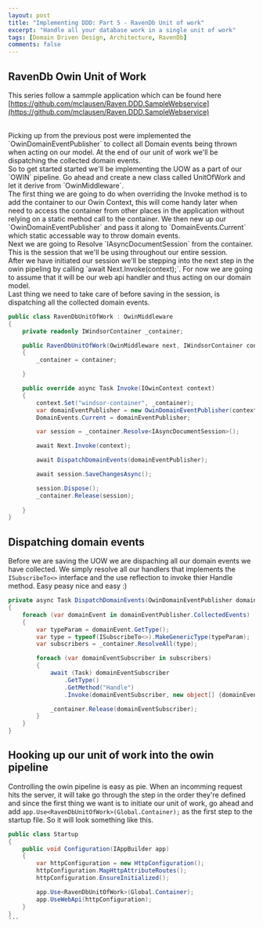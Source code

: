 ```yaml
---
layout: post
title: "Implementing DDD: Part 5 - RavenDb Unit of work"
excerpt: "Handle all your database work in a single unit of work"
tags: [Domain Driven Design, Architecture, RavenDb]
comments: false
---
```


## RavenDb Owin Unit of Work

This series follow a sammple application which can be found here [https://github.com/mclausen/Raven.DDD.SampleWebservice](https://github.com/mclausen/Raven.DDD.SampleWebservice)

<br/>
Picking up from the previous post were implemented the `OwinDomainEventPublisher` to collect all Domain events being thrown when acting on our model. At the end of our unit of work we'll be dispatching the collected domain events.

<br/>
So to get started started we'll be implementing the UOW as a part of our `OWIN` pipeline. Go ahead and create a new class called UnitOfWork and let it derive from `OwinMiddleware`.

<br/>
The first thing we are going to do when overriding the Invoke method is to add the container to our Owin Context, this will come handy later when need to access the container from other places in the application without relying on a static method call to the container.
We then new up our `OwinDomainEventPublisher` and pass it along to `DomainEvents.Current` which static accessable way to throw domain events.

<br/>
Next we are going to Resolve `IAsyncDocumentSession` from  the container. This is the session that we'll be using throughout our entire session. 

<br/>
After we have initiated our session we'll be stepping into the next step in the owin pipeling by calling `await Next.Invoke(context);`. For now we are going to assume that it will be our web api handler and thus acting on our domain model.

<br/>
Last thing we need to take care of before saving in the session, is dispatching all the collected domain events.

``` csharp
public class RavenDbUnitOfWork : OwinMiddleware
{
    private readonly IWindsorContainer _container;

    public RavenDbUnitOfWork(OwinMiddleware next, IWindsorContainer container) : base(next)
    {
        _container = container;

    }

    public override async Task Invoke(IOwinContext context)
    {
        context.Set("windsor-container", _container);
        var domainEventPublisher = new OwinDomainEventPublisher(context);
        DomainEvents.Current = domainEventPublisher;

        var session = _container.Resolve<IAsyncDocumentSession>();

        await Next.Invoke(context);

        await DispatchDomainEvents(domainEventPublisher);

        await session.SaveChangesAsync();

        session.Dispose();
        _container.Release(session);
        
    }
}

```

## Dispatching domain events

Before we are saving the UOW we are dispaching all our domain events we have collected. We simply resolve all our handlers that implements the `ISubscribeTo<>` interface and the use reflection to invoke thier Handle method. Easy peasy nice and easy :)

``` csharp
private async Task DispatchDomainEvents(OwinDomainEventPublisher domainEventPublisher)
{
    foreach (var domainEvent in domainEventPublisher.CollectedEvents)
    {
        var typeParam = domainEvent.GetType();
        var type = typeof(ISubscribeTo<>).MakeGenericType(typeParam);
        var subscribers = _container.ResolveAll(type);

        foreach (var domainEventSubscriber in subscribers)
        {
            await (Task) domainEventSubscriber
                .GetType()
                .GetMethod("Handle")
                .Invoke(domainEventSubscriber, new object[] {domainEvent});

            _container.Release(domainEventSubscriber);
        }
    }
}
```

## Hooking up our unit of work into the owin pipeline

Controlling the owin pipeline is easy as pie. When an incomming request hits the server, it will take go through the step in the order they're defined and since the first thing we want is to initiate our unit of work, go ahead and add  `app.Use<RavenDbUnitOfWork>(Global.Container);` as the first step to the startup file. So it will look something like this.

``` csharp
public class Startup
{
    public void Configuration(IAppBuilder app)
    {
        var httpConfiguration = new HttpConfiguration();
        httpConfiguration.MapHttpAttributeRoutes();
        httpConfiguration.EnsureInitialized();

        app.Use<RavenDbUnitOfWork>(Global.Container);
        app.UseWebApi(httpConfiguration);
    }
}
´´´